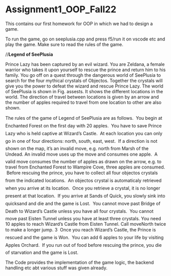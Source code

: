 # Assignment1_OOP_Fall22
This contains our first homework for OOP in which we had to design a game.

To run the game, go on seeplusia.cpp and press f5/run it on vscode etc and play the game. Make sure to read the rules of the game.

//**Legend of SeePlusia**

Prince Lazy has been captured by an evil wizard. You are Zeldana, a female warrior who takes it upon yourself to rescue the prince and return him to his
family. You go off on a quest through the dangerous world of SeePlusia to search for the four mythical crystals of Objectos. Together the crystals will
give you the power to defeat the wizard and rescue Prince Lazy. The world of SeePlusia is shown in Fig. assests. It shows the different locations in the
world. The direction of travel between locations is given by an arrow and the number of apples required to travel from one location to other are also
shown.

The rules of the game of Legend of SeePlusia are as follows.
 You begin at Enchanted Forest on the first day with 20 apples.
 You have to save Prince Lazy who is held captive at Wizard’s Castle.
 At each location you can only go in one of four directions: north, south,
east, west.
 If a direction is not shown on the map, it’s an invalid move, e.g. north
from Marsh of the Undead. An invalid move uses up the move and
consumes one apple.
 A valid move consumes the number of apples as drawn on the arrow,
e.g. to travel from Enchanted Forest to Wampire Cove, three apples
are consumed.
 Before rescuing the prince, you have to collect all four objectos crystals
from the indicated locations.
 An objectos crystal is automaticaly retrieved when you arrive at its
location.
 Once you retrieve a crystal, it is no longer present at that location.
 If you arrive at Sands of Quick, you slowly sink into quicksand and die
and the game is Lost.
 You cannot move past Bridge of Death to Wizard’s Castle unless you
have all four crystals.
 You cannot move past Eisten Tunnel unless you have at least three
crystals. You need 10 apples to reach Wizard’s Castle from Eisten
Tunnel. Call moveNorth twice to make a longer jump.
3
 Once you reach Wizard’s Castle, the Prince is rescued and the game is
Won.
 You can add 6 apples to your life by visiting Apples Orchard.
 If you run out of food before rescuing the prince, you die of starvation
and the game is Lost.


The Code provides the implementation of the game logic, the backend handling etc abt various stuff was given already.
